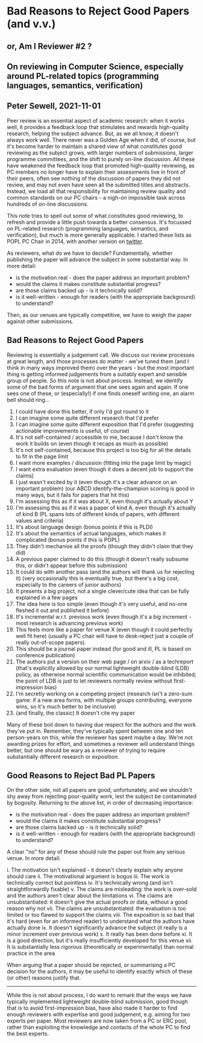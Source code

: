 # Bad Reasons to Reject Good Papers (and v.v.)

## or, Am I Reviewer #2 ?

## On reviewing in Computer Science, especially around PL-related topics (programming languages, semantics, verification)

## Peter Sewell, 2021-11-01

Peer review is an essential aspect of academic research: when it works
well, it provides a feedback loop that stimulates and rewards
high-quality research, helping the subject advance.  But, as we all
know, it doesn't always work well.  There never was a Golden Age when
it did, of course, but it's become harder to maintain a shared view of
what constitutes good reviewing as the subject grows, with larger
numbers of submissions, larger programme committees, and the shift to
purely on-line discussion.  All these have weakened the feedback loop
that promoted high-quality reviewing, as PC members no longer have to
explain their assessments live in front of their peers, often see
nothing of the discussion of papers they did not review, and may not
even have seen all the submitted titles and abstracts.  Instead, we
load all that responsibility for maintaining review quality and common
standards on our PC chairs - a nigh-on impossible task across hundreds
of on-line discussions.

This note tries to spell out some of what constitutes good reviewing,
to refresh and provide a little push towards a better consensus.  It's
focussed on PL-related research (programming languages, semantics, and
verification), but much is more generally applicable.  I started these
lists as POPL PC Chair in 2014, with another version 
on [twitter](https://twitter.com/peter_sewell_/status/1442750114196492288).

As reviewers, what do we have to decide?  Fundamentally, whether
publishing the paper will advance the subject in some substantial way.
In more detail:

- is the motivation real - does the paper address an important problem?
- would the claims it makes constitute substantial progress?
- are those claims backed up - is it technically solid?
- is it well-written - enough for readers (with the appropriate background) to understand?

Then, as our venues are typically competitive, we have to weigh the
paper against other submissions.


## Bad Reasons to Reject Good Papers

Reviewing is essentially a judgement call.  We discuss our review
processes at great length, and those processes do matter - we've tuned
them (and I think in many ways improved them) over the years - but the
most important thing is getting informed judgements from a suitably
expert and sensible group of people.  So this note is not about
process. Instead, we identify some of the bad forms of argument that
one sees again and again.  If one sees one of these, or (especially!)
if one finds oneself writing one, an alarm bell should ring...

1. I could have done this better, if only I'd got round to it
2. I can imagine some quite different research that I'd prefer 
3. I can imagine some quite different exposition that I'd prefer (suggesting actionable improvements is useful, of course)
4. It's not self-contained / accessible to me, because I don't know the work it builds on (even though it recaps as much as possible)
5. It's not self-contained, because this project is too big for all the details to fit in the page limit
6. I want more examples / discussion (fitting into the page limit by magic)
7. I want extra evaluation (even though it does a decent job to support the claims) 
8. I just wasn't excited by it (even though it's a clear advance on an important problem)   (our ABCD identify-the-champion scoring is good in many ways, but it fails for papers that hit this)
9. I'm assessing this as if it was about X, even though it's actually about Y
10. I'm assessing this as if it was a paper of kind A, even though it's actually of kind B  (PL spans lots of different kinds of papers, with different values and criteria)
11. It's about language design (bonus points if this is PLDI)
12. It's about the semantics of actual languages, which makes it complicated (bonus points if this is POPL)
13. They didn't mechanise all the proofs  (though they didn't claim that they did)
14. A previous paper claimed to do this (though it doesn't really subsume this, or didn't appear before this submission)
15. It could do with another pass (and the authors will thank us for rejecting it)  (very occasionally this is eventually true, but there's a big cost, especially to the careers of junior authors)
16. It presents a big project, not a single clever/cute idea that can be fully explained in a few pages
17. The idea here is too simple (even though it's very useful, and no-one fleshed it out and published it before) 
18. It's incremental w.r.t. previous work (even though it's a _big_ increment - most research is advancing previous work)   
19. This feels more like a paper for venue X (even though it could perfectly well fit here) (usually a PC chair will have to desk-reject just a couple of really out-of-scope papers)
20. This should be a journal paper instead (for good and ill, PL is based on conference publication)
21. The authors put a version on their web page / on arxiv / as a techreport  (that's explicitly allowed by our normal lightweight double-blind (LDB) policy, as otherwise normal scientific communication would be inhibited; the point of LDB is just to let reviewers normally review without first-impression bias)
22. I'm secretly working on a competing project (research isn't a zero-sum game: if a new area forms, with multiple groups contributing, everyone wins, so it's much better to be inclusive)
23. (and finally, the classic)  It doesn't cite my paper

Many of these boil down to having due respect for the authors and the
work they've put in.  Remember, they've typically spent between one
and ten person-years on this, while the reviewer has spent maybe a
day.  We're not awarding prizes for effort, and sometimes a reviewer
will understand things better, but one should be wary as a reviewer of
trying to require substantially different research or exposition.


## Good Reasons to Reject Bad PL Papers


On the other side, not all papers are good, unfortunately, and we
shouldn't shy away from rejecting poor-quality work, lest the subject
be contaminated by bogosity.  Returning to the above list, in order of
decreasing importance:

- is the motivation real - does the paper address an important problem?
- would the claims it makes constitute substantial progress?
- are those claims backed up - is it technically solid?
- is it well-written - enough for readers (with the appropriate background) to understand?

A clear "no" for any of these should rule the paper out from any
serious venue. In more detail:

i. The motivation isn't explained - it doesn't clearly explain why anyone should care
ii. The motivational argument is bogus
iii. The work is technically correct but pointless 
iv. It's technically wrong (and isn't straightforwardly fixable)
v. The claims are misleading: the work is over-sold and the authors aren't clear about the limitations
vi. The claims are unsubstantiated: it doesn't give the actual proofs or data, without a good reason why not
vii. The claims are unsubstantiated: the evaluation is too limited or too flawed to support the claims
viii. The exposition is so bad that it's hard (even for an informed reader) to understand what the authors have actually done
ix. It doesn't significantly advance the subject (it really is a minor increment over previous work)
x. It really has been done before 
xi. It is a good direction, but it's really insufficiently developed for this venue
xii. It is substantially less rigorous (theoretically or experimentally) than normal practice in the area

When arguing that a paper should be rejected, or summarising a PC
decision for the authors, it may be useful to identify exactly which
of these (or other) reasons justify that.


----------------------


While this is not about process, I do want to remark that the ways we
have typically implemented lightweight double-blind submission, good
though that is to avoid first-impression bias, have also made it
harder to find enough reviewers with expertise and good judgement,
e.g. aiming for two experts per paper. Most reviewers are now taken
from a PC or ERC pool, rather than exploiting the knowledge and
contacts of the whole PC to find the best experts.

